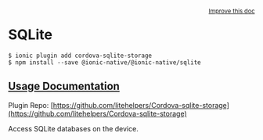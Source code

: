 <a style="float:right;font-size:12px;" href="http://github.com/driftyco/ionic-native/edit/master/src/@ionic-native/plugins/sqlite/index.ts#L139">
  Improve this doc
</a>

# SQLite

```
$ ionic plugin add cordova-sqlite-storage
$ npm install --save @ionic-native/@ionic-native/sqlite
```

## [Usage Documentation](https://ionicframework.com/docs/v2/native/sqlite/)

Plugin Repo: [https://github.com/litehelpers/Cordova-sqlite-storage](https://github.com/litehelpers/Cordova-sqlite-storage)

Access SQLite databases on the device.
